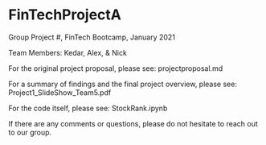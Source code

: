 # FinTechProjectA
Group Project #, FinTech Bootcamp, January 2021

Team Members:
Kedar, Alex, & Nick

For the original project proposal, please see: projectproposal.md

For a summary of findings and the final project overview, please see: Project1_SlideShow_Team5.pdf

For the code itself, please see: StockRank.ipynb

If there are any comments or questions, please do not hesitate to reach out to our group.
